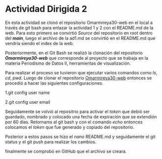 # Actividad Dirigida 2 
 En esta actividad se clonó el repositorio Omarmireya30-web en el local a través de git bash para enlazar la actividad 1 y 2 con el README.md de la web. Para esto primero se convirtió *Source* del repositorio en *root* dentro del ***main***, luego el archivo de la ad1.md se convirtió en el README.md que vendría siendo el index de la web. 
 
Posteriormente, en el Git Bash se realizó la clonación del repositorio ***Omarmireya30-web*** que corresponde al proyecto que se trabaja en la materia Periodismo de Datos II, herramientas de visualización. 

Para realizar el proceso se tuvieron que ejecutar varios comandos como *ls*, *cd*, *pwd*. Luego de clonar el repositorio [Omarmireya30-web](https://github.com/nebrijas/Omarmireya30-web) entonces se procedió a hacer las siguientes configuraciones. 

1.git config user name 

2.git config user email

Seguidamente se volvió al repositrio para activar el *token* que debió ser guardado, nombrado y colocado una fecha de expiración que se extendión por 60 días. Retornams al git bash y con el comando *echo* entonces colocamos el *token* que fue generado y copiado del repositorio. 

Posterior a estos pasos se hizo el *nano* README.md y seguidamente el git status y el git push para realizar los cambios. 

finalmente se comprobó en GitHub que el archivo se creara. 
